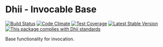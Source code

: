 # Dhii - Invocable Base

[![Build Status](https://travis-ci.org/dhii/invocable-base.svg?branch=master)](https://travis-ci.org/dhii/invocable-base)
[![Code Climate](https://codeclimate.com/github/Dhii/invocable-base/badges/gpa.svg)](https://codeclimate.com/github/Dhii/invocable-base)
[![Test Coverage](https://codeclimate.com/github/Dhii/invocable-base/badges/coverage.svg)](https://codeclimate.com/github/Dhii/invocable-base/coverage)
[![Latest Stable Version](https://poser.pugx.org/Dhii/invocable-base/version)](https://packagist.org/packages/Dhii/invocable-base)
[![This package complies with Dhii standards](https://img.shields.io/badge/Dhii-Compliant-green.svg?style=flat-square)][Dhii]

Base functionality for invocation.

[Dhii]: https://github.com/Dhii/dhii
